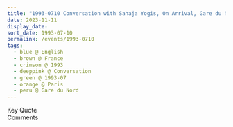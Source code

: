 ```yaml
---
title: "1993-0710 Conversation with Sahaja Yogis, On Arrival, Gare du Nord, Paris, France"
date: 2023-11-11
display_date: 
sort_date: 1993-07-10
permalink: /events/1993-0710
tags:
  - blue @ English
  - brown @ France
  - crimson @ 1993
  - deeppink @ Conversation
  - green @ 1993-07
  - orange @ Paris
  - peru @ Gare du Nord
---
```


<wave-list>
  <list-title color="green" width="75">Key Quote</list-title>
  <list-item color="BlanchedAlmond"  width="200"></list-item>
  <list-item color="Lavender"></list-item>
  <list-item color="BlanchedAlmond"></list-item>
</wave-list>

<br>

<wave-list>
  <list-title color="green" width="75">Comments</list-title>
  <list-item color="BlanchedAlmond"  width="200"></list-item>
  <list-item color="Lavender"></list-item>
  <list-item color="BlanchedAlmond"></list-item>
</wave-list>